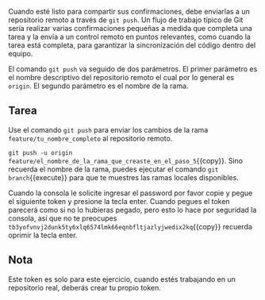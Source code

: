 Cuando esté listo para compartir sus confirmaciones, debe enviarlas a un repositorio remoto a través de `git push`. Un flujo de trabajo típico de Git sería realizar varias confirmaciones pequeñas a medida que completa una tarea y la envía a un control remoto en puntos relevantes, como cuando la tarea está completa, para garantizar la sincronización del código dentro del equipo.

El comando `git push` va seguido de dos parámetros. El primer parámetro es el nombre descriptivo del repositorio remoto el cual por lo general es `origin`. El segundo parámetro es el nombre de la rama.

## Tarea

Use el comando `git push` para enviar los cambios de la rama `feature/tu_nombre_completo` al repositorio remoto.

`git push -u origin feature/el_nombre_de_la_rama_que_creaste_en_el_paso_5`{{copy}}. Sino recuerda el nombre de la rama, puedes ejecutar el comando `git branch`{{execute}} para que te muestres las ramas locales disponibles.

Cuando la consola le solicite ingresar el password por favor copie y pegue el siguiente token y presione la tecla enter. Cuando pegues el token parecerá como si no lo hubieras pegado, pero esto lo hace por seguridad la consola, así que no te preocupes `tb3yofvnvj2dunk5ty6xlq6574lmk66eqnbfltjazlyjwedix2kq`{{copy}} recuerda oprimir la tecla enter.


## Nota

Este token es solo para este ejercicio, cuando estés trabajando en un repositorio real, deberás crear tu propio token.
